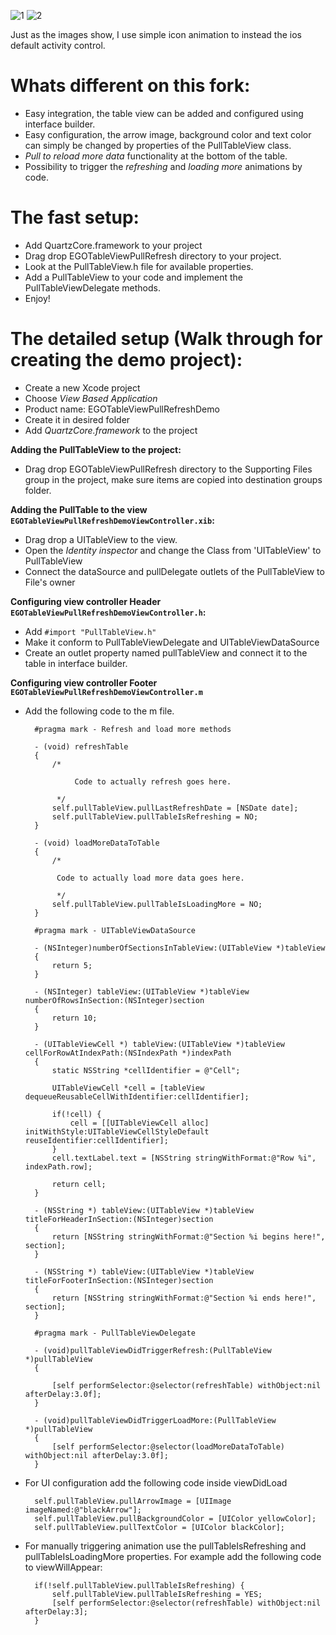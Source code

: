 


![1][1]
![2][2]



Just as the images show, I use simple icon animation to instead the ios default activity control.


# Whats different on this fork:
- Easy integration, the table view can be added and configured using interface builder.
- Easy configuration, the arrow image, background color and text color can simply be changed by properties of the PullTableView class.
- *Pull to reload more data* functionality at the bottom of the table.
- Possibility to trigger the *refreshing* and *loading more* animations by code.

# The fast setup:
- Add QuartzCore.framework to your project
- Drag drop EGOTableViewPullRefresh directory to your project.
- Look at the PullTableView.h file for available properties.
- Add a PullTableView to your code and implement the PullTableViewDelegate methods.
- Enjoy!

# The detailed setup (Walk through for creating the demo project):
- Create a new Xcode project
- Choose *View Based Application*
- Product name: EGOTableViewPullRefreshDemo
- Create it in desired folder
- Add *QuartzCore.framework* to the project

**Adding the PullTableView to the project:**

- Drag drop EGOTableViewPullRefresh directory to the Supporting Files group in the project, make sure items are copied into destination groups folder.

**Adding the PullTable to the view `EGOTableViewPullRefreshDemoViewController.xib`:**

- Drag drop a UITableView to the view.
- Open the *Identity inspector* and change the Class from 'UITableView' to PullTableView
- Connect the dataSource and pullDelegate outlets of the PullTableView to File's owner

**Configuring view controller Header `EGOTableViewPullRefreshDemoViewController.h`:**

- Add `#import "PullTableView.h"`
- Make it conform to PullTableViewDelegate and UITableViewDataSource
- Create an outlet property named pullTableView and connect it to the table in interface builder.

**Configuring view controller Footer `EGOTableViewPullRefreshDemoViewController.m`**

- Add the following code to the m file.

        #pragma mark - Refresh and load more methods
        
        - (void) refreshTable
        {
            /*
             
                 Code to actually refresh goes here.
             
             */
            self.pullTableView.pullLastRefreshDate = [NSDate date];
            self.pullTableView.pullTableIsRefreshing = NO;
        }
        
        - (void) loadMoreDataToTable
        {
            /*
             
             Code to actually load more data goes here.
             
             */
            self.pullTableView.pullTableIsLoadingMore = NO;
        }
        
        #pragma mark - UITableViewDataSource
        
        - (NSInteger)numberOfSectionsInTableView:(UITableView *)tableView
        {
            return 5;
        }
        
        - (NSInteger) tableView:(UITableView *)tableView numberOfRowsInSection:(NSInteger)section
        {
            return 10;
        }
        
        - (UITableViewCell *) tableView:(UITableView *)tableView cellForRowAtIndexPath:(NSIndexPath *)indexPath
        {
            static NSString *cellIdentifier = @"Cell";
            
            UITableViewCell *cell = [tableView dequeueReusableCellWithIdentifier:cellIdentifier];
            
            if(!cell) {
                cell = [[UITableViewCell alloc] initWithStyle:UITableViewCellStyleDefault reuseIdentifier:cellIdentifier];
            }
            cell.textLabel.text = [NSString stringWithFormat:@"Row %i", indexPath.row];
            
            return cell;
        }
        
        - (NSString *) tableView:(UITableView *)tableView titleForHeaderInSection:(NSInteger)section
        {
            return [NSString stringWithFormat:@"Section %i begins here!", section];
        }
        
        - (NSString *) tableView:(UITableView *)tableView titleForFooterInSection:(NSInteger)section
        {
            return [NSString stringWithFormat:@"Section %i ends here!", section];
        }
        
        #pragma mark - PullTableViewDelegate
        
        - (void)pullTableViewDidTriggerRefresh:(PullTableView *)pullTableView
        {
    
            [self performSelector:@selector(refreshTable) withObject:nil afterDelay:3.0f];
        }
        
        - (void)pullTableViewDidTriggerLoadMore:(PullTableView *)pullTableView
        {
            [self performSelector:@selector(loadMoreDataToTable) withObject:nil afterDelay:3.0f];
        }
    
    
- For UI configuration add the following code inside viewDidLoad

        self.pullTableView.pullArrowImage = [UIImage imageNamed:@"blackArrow"];
        self.pullTableView.pullBackgroundColor = [UIColor yellowColor];
        self.pullTableView.pullTextColor = [UIColor blackColor];

- For manually triggering animation use the pullTableIsRefreshing and pullTableIsLoadingMore properties. For example add the following code to viewWillAppear:

        if(!self.pullTableView.pullTableIsRefreshing) {
            self.pullTableView.pullTableIsRefreshing = YES;
            [self performSelector:@selector(refreshTable) withObject:nil afterDelay:3];
        }


  [1]: https://raw.githubusercontent.com/ygweric/EYRefreshTableView/master/screenshot/1.png
  [2]: https://raw.githubusercontent.com/ygweric/EYRefreshTableView/master/screenshot/2.png
